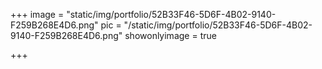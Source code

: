 +++
image = "static/img/portfolio/52B33F46-5D6F-4B02-9140-F259B268E4D6.png"
pic = "/static/img/portfolio/52B33F46-5D6F-4B02-9140-F259B268E4D6.png"
showonlyimage = true

+++
